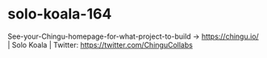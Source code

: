 # solo-koala-164
See-your-Chingu-homepage-for-what-project-to-build -> https://chingu.io/ | Solo Koala | Twitter: https://twitter.com/ChinguCollabs
